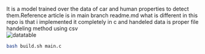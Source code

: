 It is a model trained over the data of car and human properties to detect them.Reference article is in main branch readme.md what is different in this repo is that i implemented it completely in c and handeled data is proper file handeling method using csv <br>
![datatable](https://github.com/Aashish69-96/LearningNeuralNet2024/blob/main/detection/Image/table.png)
```bash
bash build.sh main.c
